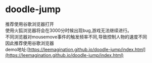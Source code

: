 # doodle-jump
推荐使用谷歌浏览器打开<br>
使用火狐浏览器将会在3000分时候出现bug,游戏无法继续进行。<br>
不同浏览器对mousemove事件的触发频率不同,导致控制人物的速度不同<br>
因此推荐使用谷歌浏览器<br>
demo地址:[https://leemagination.github.io/doodle-jump/index.html](https://leemagination.github.io/doodle-jump/index.html)
